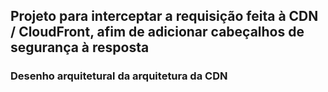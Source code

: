 ## Projeto para interceptar a requisição feita à CDN / CloudFront, afim de adicionar cabeçalhos de segurança à resposta

### Desenho arquitetural da arquitetura da CDN
